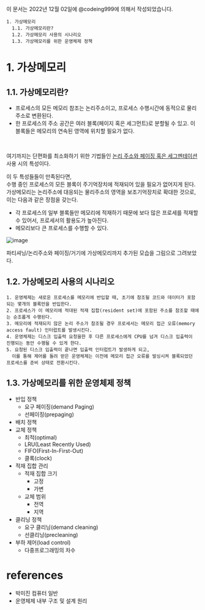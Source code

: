 이 문서는 2022년 12월 02일에 @codeing999에 의해서 작성되었습니다.
```
1. 가상메모리
  1.1. 가상메모리란?
  1.2. 가상메모리 사용의 시나리오
  1.3. 가상메모리를 위한 운영체제 정책
```

# 1. 가상메모리
## 1.1. 가상메모리란?
- 프로세스의 모든 메모리 참조는 논리주소이고, 프로세스 수행시간에 동적으로 물리 주소로 변환된다.
- 한 프로세스의 주소 공간은 여러 블록(페이지 혹은 세그먼트)로 분할될 수 있고. 이 블록들은 메모리의 연속된 영역에 위치할 필요가 없다.
<br>

여기까지는 단편화를 최소화하기 위한 기법들인 [논리 주소와 페이징 혹은 세그멘테이션](https://github.com/monthly-cs/2022-11/blob/main/%EB%A9%94%EB%AA%A8%EB%A6%AC/2.%20%ED%8E%98%EC%9D%B4%EC%A7%95%2C%20%EC%84%B8%EA%B7%B8%EB%A9%98%ED%85%8C%EC%9D%B4%EC%85%98.md#1-%EB%AC%BC%EB%A6%AC-%EC%A3%BC%EC%86%8Cphysical-address%EC%99%80-%EB%85%BC%EB%A6%AC-%EC%A3%BC%EC%86%8Clogical-address)  사용 시의 특성이다. 

이 두 특성들들이 만족된다면, <br>
수행 중인 프로세스의 모든 블록이 주기억장치에 적재되어 있을 필요가 없어지게 된다. <br>
가상메모리는 논리주소에 대응되는 물리주소의 영역을 보조기억장치로 확대한 것으로, <br>이는 다음과 같은 장점을 갖는다. 

- 각 프로세스의 일부 블록들만 메모리에 적재하기 때문에 보다 많은 프로세를 적재할 수 있어서, 프로세서의 활용도가 높아진다.
- 메모리보다 큰 프로세스를 수행할 수 있다.

![image](https://user-images.githubusercontent.com/109027875/205427871-69f91ba7-e9d3-46b5-bab4-9eb104bff1b5.png)

파티셔닝/논리주소와 페이징/거기에 가상메모리까지 추가된 모습을 그림으로 그려보았다.


## 1.2. 가상메모리 사용의 시나리오

```
1. 운영체제는 새로운 프로세스를 메모리에 반입할 때, 초기에 참조될 코드와 데이터가 포함되는 몇개의 블록만을 반입한다.
2. 프로세스가 이 메모리에 적대된 적재 집합(resident set)에 포함된 주소를 참조할 때에는 순조롭게 수행된다.
3. 메모리에 적재되지 않은 논리 주소가 참조될 경우 프로세서는 메모리 접근 오류(memory access fault) 인터럽트를 발생시킨다.
4. 운영체제는 디스크 입출력 요청을한 후 다른 프로세스에게 CPU를 넘겨 디스크 입출력이 진행되는 동안 수행될 수 있게 한다.
5. 요청된 디스크 입출력이 끝나면 입출력 인터럽트가 발생하게 되고, 
  이를 통해 제어를 돌려 받은 운영체제는 이전에 메모리 접근 오류를 발싱시켜 블록되었던 프로세스를 준비 상태로 전환시킨다.
```

## 1.3. 가상메모리를 위한 운영체제 정책
- 반입 정책
  - 요구 페이징(demand Paging)
  - 선페이징(prepaging) 
- 배치 정책
- 교체 정책
  - 최적(optimal)
  - LRU(Least Recently Used)
  - FIFO(First-In-First-Out)
  - 클록(clock)
- 적재 집합 관리
  - 적재 집합 크기
    - 고정
    - 가변
  - 교체 범위
    - 전역
    - 지역
- 클리닝 정책
  - 요구 클리닝(demand cleaning)
  - 선클리닝(precleaning)
- 부하 제어(load control)
  - 다중프로그래밍의 차수 

# references
- 박미진 컴퓨터 일반
- 운영체제 내부 구조 및 설계 원리
